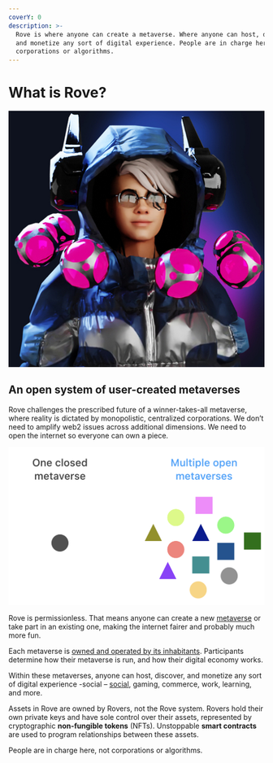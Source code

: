 ```yaml
---
coverY: 0
description: >-
  Rove is where anyone can create a metaverse. Where anyone can host, discover,
  and monetize any sort of digital experience. People are in charge here, not
  corporations or algorithms.
---
```


# What is Rove?

![The Rove System. ](<.gitbook/assets/image (1).png>)

## An open system of user-created metaverses

Rove challenges the prescribed future of a winner-takes-all metaverse, where reality is dictated by monopolistic, centralized corporations. We don’t need to amplify web2 issues across additional dimensions. We need to open the internet so everyone can own a piece.

![An open system of user-created metaverses](<.gitbook/assets/image (3).png>)

Rove is permissionless. That means anyone can create a new [metaverse](broken-reference) or take part in an existing one, making the internet fairer and probably much more fun.

Each metaverse is [owned and operated by its inhabitants](broken-reference). Participants determine how their metaverse is run, and how their digital economy works.

Within these metaverses, anyone can host, discover, and monetize any sort of digital experience -social – [social](experiences/social.md), gaming, commerce, work, learning, and more.

Assets in Rove are owned by Rovers, not the Rove system. Rovers hold their own private keys and have sole control over their assets, represented by cryptographic **non-fungible tokens** (NFTs). Unstoppable **smart contracts** are used to program relationships between these assets.

People are in charge here, not corporations or algorithms.
